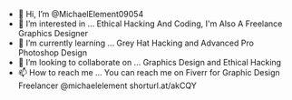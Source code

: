 - 👋 Hi, I’m @MichaelElement09054
- 👀 I’m interested in ... Ethical Hacking And Coding, I'm Also A Freelance Graphics Designer
- 🌱 I’m currently learning ... Grey Hat Hacking and Advanced Pro Photoshop Design
- 💞️ I’m looking to collaborate on ... Graphics Design and Ethical Hacking
- 📫 How to reach me ... You can reach me on Fiverr for Graphic Design Freelancer @michaelelement shorturl.at/akCQY

<!---
MichaelElement09054/MichaelElement09054 is a ✨ special ✨ repository because its `README.md` (this file) appears on your GitHub profile.
You can click the Preview link to take a look at your changes.
--->
